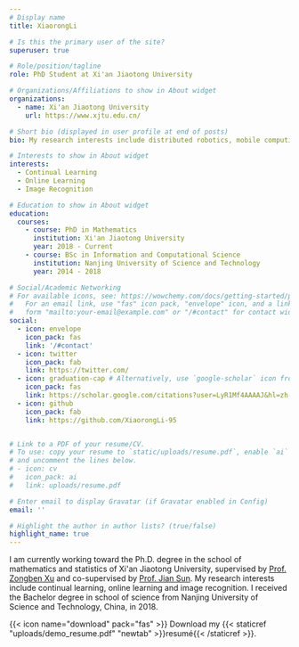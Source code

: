 ```yaml
---
# Display name
title: XiaorongLi

# Is this the primary user of the site?
superuser: true

# Role/position/tagline
role: PhD Student at Xi'an Jiaotong University

# Organizations/Affiliations to show in About widget
organizations:
  - name: Xi'an Jiaotong University
    url: https://www.xjtu.edu.cn/

# Short bio (displayed in user profile at end of posts)
bio: My research interests include distributed robotics, mobile computing and programmable matter.

# Interests to show in About widget
interests:
  - Continual Learning
  - Online Learning
  - Image Recognition

# Education to show in About widget
education:
  courses:
    - course: PhD in Mathematics
      institution: Xi'an Jiaotong University
      year: 2018 - Current
    - course: BSc in Information and Computational Science
      institution: Nanjing University of Science and Technology
      year: 2014 - 2018

# Social/Academic Networking
# For available icons, see: https://wowchemy.com/docs/getting-started/page-builder/#icons
#   For an email link, use "fas" icon pack, "envelope" icon, and a link in the
#   form "mailto:your-email@example.com" or "/#contact" for contact widget.
social:
  - icon: envelope
    icon_pack: fas
    link: '/#contact'
  - icon: twitter
    icon_pack: fab
    link: https://twitter.com/
  - icon: graduation-cap # Alternatively, use `google-scholar` icon from `ai` icon pack  
    icon_pack: fas
    link: https://scholar.google.com/citations?user=LyR1Mf4AAAAJ&hl=zh-CN
  - icon: github
    icon_pack: fab
    link: https://github.com/XiaorongLi-95


# Link to a PDF of your resume/CV.
# To use: copy your resume to `static/uploads/resume.pdf`, enable `ai` icons in `params.toml`,
# and uncomment the lines below.
# - icon: cv
#   icon_pack: ai
#   link: uploads/resume.pdf

# Enter email to display Gravatar (if Gravatar enabled in Config)
email: ''

# Highlight the author in author lists? (true/false)
highlight_name: true
---
```


I am currently working toward the Ph.D. degree in the school of mathematics and statistics of Xi'an Jiaotong University, supervised by <a href="{{http://gr.xjtu.edu.cn/web/zbxu}}">Prof. Zongben Xu</a> and co-supervised by <a href="{{https://gr.xjtu.edu.cn/zh/web/jiansun}}">Prof. Jian Sun</a>. My research interests include continual learning, online learning and image recognition. I received the Bachelor degree in school of science from Nanjing University of Science and Technology, China, in 2018.


{{< icon name="download" pack="fas" >}} Download my {{< staticref "uploads/demo_resume.pdf" "newtab" >}}resumé{{< /staticref >}}.
